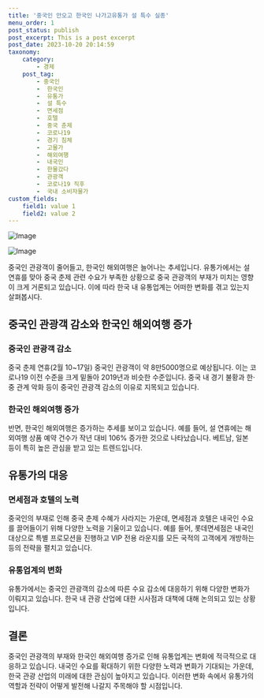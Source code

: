 ```yaml
---
title: '중국인 안오고 한국인 나가고유통가 설 특수 실종'
menu_order: 1
post_status: publish
post_excerpt: This is a post excerpt
post_date: 2023-10-20 20:14:59
taxonomy:
    category:
        - 경제
    post_tag:
        - 중국인
        -  한국인
        -  유통가
        -  설 특수
        -  면세점
        -  호텔
        -  중국 춘제
        -  코로나19
        -  경기 침체
        -  고물가
        -  해외여행
        -  내국인
        -  한물갔다
        -  관광객
        -  코로나19 직후
        -  국내 소비자물가
custom_fields:
    field1: value 1
    field2: value 2
---
```


![Image](https://imgnews.pstatic.net/image/015/2024/02/06/0004945925_001_20240206214801028.jpg?type=w647)

![Image](https://imgnews.pstatic.net/image/015/2024/02/06/0004945925_002_20240206214801059.jpg?type=w647)


중국인 관광객이 줄어들고, 한국인 해외여행은 늘어나는 추세입니다. 유통가에서는 설 연휴를 맞아 중국 춘제 관련 수요가 부족한 상황으로 중국 관광객의 부재가 미치는 영향이 크게 거론되고 있습니다. 이에 따라 한국 내 유통업계는 어떠한 변화를 겪고 있는지 살펴봅시다.

## 중국인 관광객 감소와 한국인 해외여행 증가

### 중국인 관광객 감소
중국 춘제 연휴(2월 10~17일) 중국인 관광객이 약 8만5000명으로 예상됩니다. 이는 코로나19 이전 수준을 크게 밑돌아 2019년과 비슷한 수준입니다. 중국 내 경기 불황과 한·중 관계 악화 등이 중국인 관광객 감소의 이유로 지목되고 있습니다.

### 한국인 해외여행 증가
반면, 한국인 해외여행은 증가하는 추세를 보이고 있습니다. 예를 들어, 설 연휴에는 해외여행 상품 예약 건수가 작년 대비 106% 증가한 것으로 나타났습니다. 베트남, 일본 등이 특히 높은 관심을 받고 있는 트렌드입니다.

## 유통가의 대응

### 면세점과 호텔의 노력
중국인의 부재로 인해 중국 춘제 수혜가 사라지는 가운데, 면세점과 호텔은 내국인 수요를 끌어들이기 위해 다양한 노력을 기울이고 있습니다. 예를 들어, 롯데면세점은 내국인 대상으로 특별 프로모션을 진행하고 VIP 전용 라운지를 모든 국적의 고객에게 개방하는 등의 전략을 펼치고 있습니다.

### 유통업계의 변화
유통가에서는 중국인 관광객의 감소에 따른 수요 감소에 대응하기 위해 다양한 변화가 이뤄지고 있습니다. 한국 내 관광 산업에 대한 시사점과 대책에 대해 논의되고 있는 상황입니다.

## 결론

중국인 관광객의 부재와 한국인 해외여행 증가로 인해 유통업계는 변화에 적극적으로 대응하고 있습니다. 내국인 수요를 확대하기 위한 다양한 노력과 변화가 기대되는 가운데, 한국 관광 산업의 미래에 대한 관심이 높아지고 있습니다. 이러한 변화 속에서 유통가의 역할과 전략이 어떻게 발전해 나갈지 주목해야 할 시점입니다.
